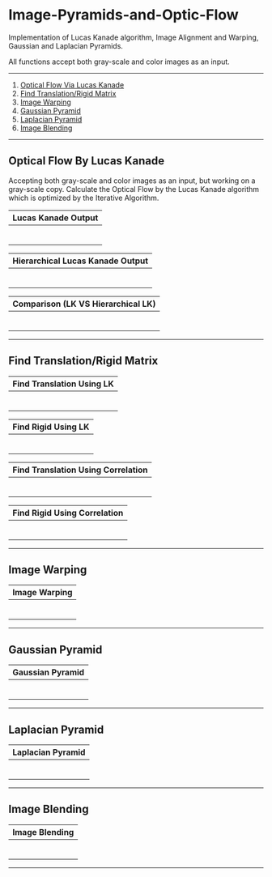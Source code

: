 # Image-Pyramids-and-Optic-Flow
Implementation of Lucas Kanade algorithm, Image Alignment and Warping, Gaussian and Laplacian Pyramids.

All functions accept both gray-scale and color images as an input.

-----

1. [ Optical Flow Via Lucas Kanade ](#optical-flow-via-lucas-kanade)
2. [ Find Translation/Rigid Matrix ](#find-translationrigid-matrix)
3. [ Image Warping ](#image-warping)
4. [ Gaussian Pyramid ](#gaussian-pyramid)
5. [ Laplacian Pyramid ](#laplacian-pyramid)
6. [ Image Blending ](#image-blending)

-----

<h2>Optical Flow By Lucas Kanade</h2>
Accepting both gray-scale and color images as an input, but working on a gray-scale copy.
Calculate the Optical Flow by the Lucas Kanade algorithm which is optimized by the Iterative Algorithm.

<div align="center">

| Lucas Kanade Output |
| ------------- |
| <p align="center"><img src=""/></p>  |
  
 </div>
 
 <div align="center">

| Hierarchical Lucas Kanade Output |
| ------------- |
| <p align="center"><img src=""/></p>  |
  
 </div>
 
 <div align="center">

| Comparison (LK VS Hierarchical LK) |
| ------------- |
| <p align="center"><img src=""/></p>  |
  
 </div>

-----

<h2>Find Translation/Rigid Matrix</h2>

 <div align="center">

| Find Translation Using LK |
| ------------- |
| <p align="center"><img src=""/></p>  |
  
 </div>
 
 <div align="center">
 
| Find Rigid Using LK |
| ------------- |
| <p align="center"><img src=""/></p>  |
  
 </div>
 
  <div align="center">

| Find Translation Using Correlation |
| ------------- |
| <p align="center"><img src=""/></p>  |
  
 </div>
 
 <div align="center">
 
| Find Rigid Using Correlation |
| ------------- |
| <p align="center"><img src=""/></p>  |
  
 </div>

-----

<h2>Image Warping</h2>

 <div align="center">
 
| Image Warping |
| ------------- |
| <p align="center"><img src=""/></p>  |
  
 </div>

-----

<h2>Gaussian Pyramid</h2>
 <div align="center">
 
| Gaussian Pyramid |
| ------------- |
| <p align="center"><img src=""/></p>  |
  
 </div>

-----

<h2>Laplacian Pyramid</h2>
 <div align="center">
 
| Laplacian Pyramid |
| ------------- |
| <p align="center"><img src=""/></p>  |
  
 </div>
 
-----

<h2>Image Blending</h2>
 <div align="center">
 
| Image Blending |
| ------------- |
| <p align="center"><img src=""/></p>  |
  
 </div>
 
-----
